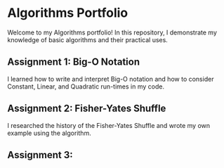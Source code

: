 # Algorithms Portfolio

Welcome to my Algorithms portfolio! In this repository, I demonstrate my knowledge of basic algorithms and their practical uses.

## Assignment 1: Big-O Notation
I learned how to write and interpret Big-O notation and how to consider Constant, Linear, and Quadratic run-times in my code.

## Assignment 2: Fisher-Yates Shuffle
I researched the history of the Fisher-Yates Shuffle and wrote my own example using the algorithm.

## Assignment 3: 
